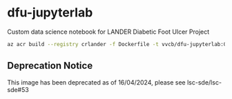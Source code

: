 # dfu-jupyterlab
Custom data science notebook for LANDER Diabetic Foot Ulcer Project

```bash
az acr build --registry crlander -f Dockerfile -t vvcb/dfu-jupyterlab:0.1.0 .
```


## Deprecation Notice
This image has been deprecated as of 16/04/2024, please see lsc-sde/lsc-sde#53